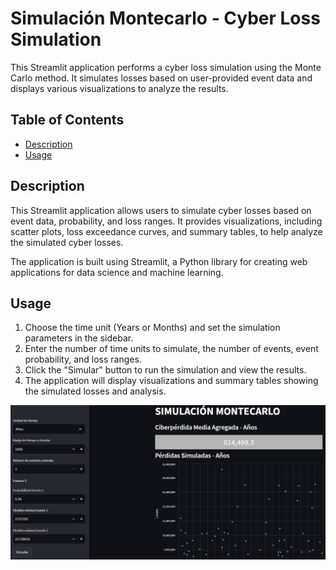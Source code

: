 # Simulación Montecarlo - Cyber Loss Simulation

This Streamlit application performs a cyber loss simulation using the Monte Carlo method. It simulates losses based on user-provided event data and displays various visualizations to analyze the results.

## Table of Contents
- [Description](#description)
- [Usage](#usage)

## Description

This Streamlit application allows users to simulate cyber losses based on event data, probability, and loss ranges. It provides visualizations, including scatter plots, loss exceedance curves, and summary tables, to help analyze the simulated cyber losses.

The application is built using Streamlit, a Python library for creating web applications for data science and machine learning.

## Usage

1. Choose the time unit (Years or Months) and set the simulation parameters in the sidebar.
2. Enter the number of time units to simulate, the number of events, event probability, and loss ranges.
3. Click the "Simular" button to run the simulation and view the results.
4. The application will display visualizations and summary tables showing the simulated losses and analysis.

![Appfinal](./images/img1.jpg)




